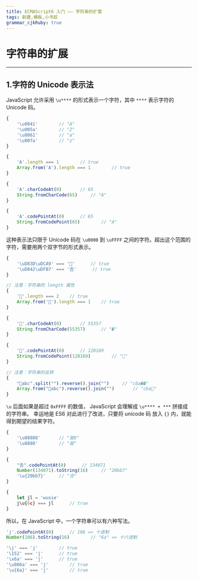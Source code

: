 ```yaml
---
title: ECMAScript6 入门 —— 字符串的扩展
tags: 新建,模板,小书匠
grammar_cjkRuby: true
---
```



# 字符串的扩展
---

## 1.字符的 Unicode 表示法

JavaScript 允许采用 `\u****` 的形式表示一个字符，其中 `****` 表示字符的 Unicode 码。
``` javascript
{
	'\u0041'		// "A"
	'\u005a'		// "Z"
	'\u0061'		// "a"
	'\u007a'		// "z"
}

{
	'A'.length === 1		// true
	Array.from('A').length === 1		// true
}

{
	'A'.charCodeAt(0)		// 65
	String.fromCharCode(65)		// "A"
}

{
	'A'.codePointAt(0)		// 65
	String.fromCodePoint(65)		// "A"
}
```

这种表示法只限于 Unicode 码在 `\u0000` 到 `\uFFFF` 之间的字符。超出这个范围的字符，需要用两个双字节的形式表示。

``` javascript
{
	'\uD83D\uDCA9' === '💩'		// true
	'\uD842\uDFB7' === '𠮷'		// true
}

// 注意：字符串的 length 属性
{
	'💩'.length === 2	// true
	Array.from('💩').length === 1	// true
}

{
	'💩'.charCodeAt(0)		// 55357
	String.fromCharCode(55357)		// "�"
}

{
	'💩'.codePointAt(0)		// 128169
	String.fromCodePoint(128169)		// "💩"
}

// 注意：字符串的反转
{
	"💩abc".split("").reverse().join("")		// "cba��"
	Array.from("💩abc").reverse().join("")		// "cba💩"
}

```

`\u` 后面如果是超过 `0xFFFF` 的数值， JavaScript 会理解成 `\u**** + ***` 拼接成的字符串。 幸运地是 ES6 对此进行了改进，只要将 unicode 码 放入 `{}` 内，就能得到期望的结果字符。

``` javascript
{
	'\u88888'		// "袈8"
	'\u8888'		// "袈"
}

{
	"𠮷".codePointAt(0)		// 134071
	Number(134071).toString(16)		// "20bb7"
	'\u{20bb7}'		// "𠮷"
}

{
	let jl = 'wuxie'
	j\u{6c} === jl		// true
}
```

所以，在 JavaScript 中，一个字符串可以有六种写法。
``` javascript
'j'.codePointAt(0)		// 106 => 十进制
Number(106).toString(16)		// "6a" => 十六进制

'\j' === 'j'		// true
'\152' === 'j'		// true
'\x6a' === 'j'		// true
'\u006a' === 'j'		// true
'\u{6a}' === 'j'		// true
```